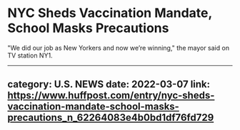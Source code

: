 # NYC Sheds Vaccination Mandate, School Masks Precautions

"We did our job as New Yorkers and now we’re winning," the mayor said on TV station NY1.

---
category: U.S. NEWS
date: 2022-03-07
link: https://www.huffpost.com/entry/nyc-sheds-vaccination-mandate-school-masks-precautions_n_62264083e4b0bd1df76fd729
---
